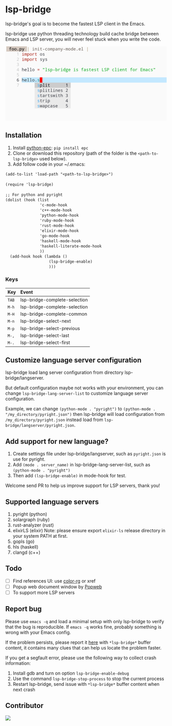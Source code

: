 # lsp-bridge

lsp-bridge's goal is to become the fastest LSP client in the Emacs.

lsp-bridge use python threading technology build cache bridge between Emacs and LSP server, you will never feel stuck when you write the code.

<img src="./screenshot.png">

## Installation

1. Install [python-epc](https://github.com/tkf/python-epc): `pip install epc`
2. Clone or download this repository (path of the folder is the `<path-to-lsp-bridge>` used below).
3. Add follow code in your ~/.emacs:

```
(add-to-list 'load-path "<path-to-lsp-bridge>")

(require 'lsp-bridge)

;; For python and pyright
(dolist (hook (list
               'c-mode-hook
               'c++-mode-hook
               'python-mode-hook
               'ruby-mode-hook
               'rust-mode-hook
               'elixir-mode-hook
               'go-mode-hook
               'haskell-mode-hook
               'haskell-literate-mode-hook
               ))
  (add-hook hook (lambda ()
                   (lsp-bridge-enable)
                   )))

```

### Keys

| Key   | Event                         |
| :---- | :------                       |
| `TAB` | lsp-bridge-complete-selection |
| `M-h` | lsp-bridge-complete-selection |
| `M-H` | lsp-bridge-complete-common    |
| `M-n` | lsp-bridge-select-next        |
| `M-p` | lsp-bridge-select-previous    |
| `M-,` | lsp-bridge-select-last        |
| `M-.` | lsp-bridge-select-first       |

## Customize language server configuration

lsp-bridge load lang server configuration from directory lsp-bridge/langserver.

But default configuration maybe not works with your environment, you can change `lsp-bridge-lang-server-list` to customize language server configuration.

Example, we can change `(python-mode . "pyright")` to `(python-mode . "/my_directory/pyright.json")` then lsp-bridge will load configuration from `/my_directory/pyright.json` instead load from `lsp-bridge/langserver/pyright.json`.

## Add support for new language?

1. Create settings file under lsp-bridge/langserver, such as `pyright.json` is use for pyright.
2. Add `(mode . server_name)` in lsp-bridge-lang-server-list, such as `(python-mode . "pyright")`
3. Then add `(lsp-bridge-enable)` in mode-hook for test.

Welcome send PR to help us improve support for LSP servers, thank you!

## Supported language servers

1. pyright (python)
2. solargraph (ruby)
3. rust-analyzer (rust)
4. elixirLS (elixir) Note: please ensure export `elixir-ls` release directory in your system PATH at first.
5. gopls (go)
6. hls (haskell)
7. clangd (c++)

## Todo
- [ ] Find references UI: use [color-rg](https://github.com/manateelazycat/color-rg) or xref
- [ ] Popup web document window by [Popweb](https://github.com/manateelazycat/popweb)
- [ ] To support more LSP servers

## Report bug

Please use `emacs -q` and load a minimal setup with only lsp-bridge to verify that the bug is reproducible. If `emacs -q` works fine, probably something is wrong with your Emacs config.

If the problem persists, please report it [here](https://github.com/manateelazycat/lsp-bridge/issues/new) with `*lsp-bridge*` buffer content, it contains many clues that can help us locate the problem faster.

If you get a segfault error, please use the following way to collect crash information:

1. Install gdb and turn on option `lsp-bridge-enable-debug`
2. Use the command `lsp-bridge-stop-process` to stop the current process
3. Restart lsp-bridge, send issue with `*lsp-bridge*` buffer content when next crash

## Contributor

<a href = "https://github.com/manateelazycat/lsp-bridge/graphs/contributors">
  <img src = "https://contrib.rocks/image?repo=manateelazycat/lsp-bridge"/>
</a>
